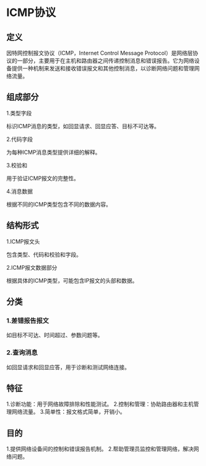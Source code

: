 # ICMP协议

## 定义

因特网控制报文协议（ICMP，Internet Control Message Protocol）是网络层协议的一部分，主要用于在主机和路由器之间传递控制消息和错误报告。它为网络设备提供一种机制来发送和接收错误报文和其他控制消息，以诊断网络问题和管理网络流量。

## 组成部分

1.类型字段

标识ICMP消息的类型，如回显请求、回显应答、目标不可达等。

2.代码字段

为每种ICMP消息类型提供详细的解释。

3.校验和

用于验证ICMP报文的完整性。



4.消息数据

根据不同的ICMP类型包含不同的数据内容。

## 结构形式

1.ICMP报文头

包含类型、代码和校验和字段。

2.ICMP报文数据部分

根据具体的ICMP类型，可能包含IP报文的头部和数据。



## 分类



### 1.差错报告报文

如目标不可达、时间超过、参数问题等。



### 2.查询消息

如回显请求和回显应答，用于诊断和测试网络连接。


## 特征

1.诊断功能：用于网络故障排除和性能测试。
2.控制和管理：协助路由器和主机管理网络流量。
3.简单性：报文格式简单，开销小。

## 目的

1.提供网络设备间的控制和错误报告机制。
2.帮助管理员监控和管理网络，解决网络问题。